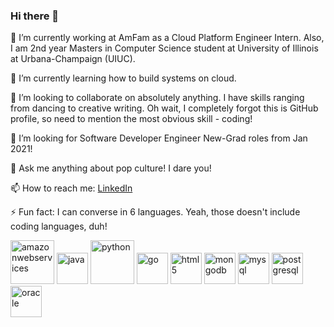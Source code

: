 ### Hi there 👋

<!--
**yashsaboo/yashsaboo** is a ✨ _special_ ✨ repository because its `README.md` (this file) appears on your GitHub profile.
-->
🔭 I’m currently working at AmFam as a Cloud Platform Engineer Intern. Also, I am 2nd year Masters in Computer Science student at University of Illinois at Urbana-Champaign (UIUC).

🌱 I’m currently learning how to build systems on cloud.

👯 I’m looking to collaborate on absolutely anything. I have skills ranging from dancing to creative writing. Oh wait, I completely forgot this is GitHub profile, so need to mention the most obvious skill - coding!

🤔 I’m looking for Software Developer Engineer New-Grad roles from Jan 2021!

💬 Ask me anything about pop culture! I dare you!

📫 How to reach me: [LinkedIn](https://www.linkedin.com/in/yashsaboo99/)

⚡ Fun fact: I can converse in 6 languages. Yeah, those doesn't include coding languages, duh!

<p align="left"><img src="https://konpa.github.io/devicon/devicon.git/icons/amazonwebservices/amazonwebservices-original-wordmark.svg" alt="amazonwebservices" width="70" height="70"/> <img src="https://konpa.github.io/devicon/devicon.git/icons/java/java-original-wordmark.svg" alt="java" width="50" height="50"/> <img src="https://konpa.github.io/devicon/devicon.git/icons/python/python-original-wordmark.svg" alt="python" width="70" height="70"/> <img src="https://konpa.github.io/devicon/devicon.git/icons/go/go-original.svg" alt="go" width="50" height="50"/> <img src="https://konpa.github.io/devicon/devicon.git/icons/html5/html5-original-wordmark.svg" alt="html5" width="50" height="50"/> <img src="https://konpa.github.io/devicon/devicon.git/icons/mongodb/mongodb-original-wordmark.svg" alt="mongodb" width="50" height="50"/> <img src="https://konpa.github.io/devicon/devicon.git/icons/mysql/mysql-original-wordmark.svg" alt="mysql" width="50" height="50"/> <img src="https://konpa.github.io/devicon/devicon.git/icons/postgresql/postgresql-original-wordmark.svg" alt="postgresql" width="50" height="50"/> <img src="https://konpa.github.io/devicon/devicon.git/icons/oracle/oracle-original.svg" alt="oracle" width="50" height="50"/></p>
